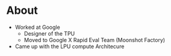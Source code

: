 # About
* Worked at Google
	* Designer of the TPU
	* Moved to Google X Rapid Eval Team (Moonshot Factory)
* Came up with the LPU compute Architecure